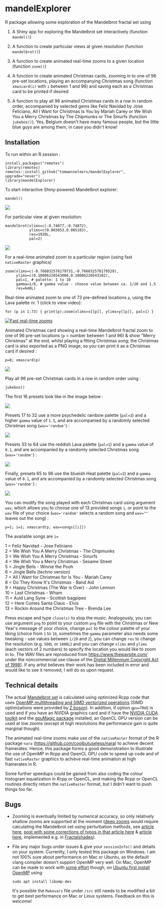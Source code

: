 # mandelExplorer

R package allowing some exploration of the Mandelbrot fractal set using

1.  A Shiny app for exploring the Mandelbrot set interactively (function `mandel()`)

2.  A function to create particular views at given resolution (function `mandelbrot()`)

3.  A function to create animated real-time zooms to a given location (function `zoom()`)

4.  A function to create animated Christmas cards, zooming in to one of 96 pre-set locations, playing an accompanying Christmas song (function `xmascard(i)` with `i` between 1 and 96) and saving each as a Christmas card to be printed if desired

5.  A function to play all 96 animated Christmas cards in a row in random order, accompanied by selected gems like Feliz Navidad by Jose Feliciano, All I Want for Christmas Is You by Mariah Carey or We Wish You a Merry Christmas by The Chipmunks or The Smurfs (function `jukebox()`). Yes, Belgium doesn't have many famous people, but the little blue guys are among them, in case you didn't know!

## Installation

To run within an R session :

```{r}
install.packages("remotes")
library(remotes)
remotes::install_github("tomwenseleers/mandelExplorer", upgrade="never")
library(mandelExplorer)
```

To start interactive Shiny-powered Mandelbrot explorer:

```{r}
mandel()
```

![](inst/png/shiny_app.png)

For particular view at given resolution:

```{r}
mandelbrot(xlims=c(-0.74877,-0.74872),
           ylims=c(0.065053,0.065103), 
           res=1920L,
           pal=2)
```

![](inst/png/mandelbrot.png)

For a real-time animated zoom to a particular region (using fast `nativeRaster` graphics)

```{r}
zoom(xlims=c(-0.766032578179731,-0.766032578179529),     
     ylims=c(0.10086220543088,0.10086220543102),      
     pal=1, # palette: 1 to 10     
     gamma=1/8, # gamma value - choose value between ca. 1/20 and 1.5    
     res=640L)
```

Real-time animated zoom to one of 73 pre-defined locations `p`, using the Lava palette nr. 1 (click to view video):

```{r}
for (p in 1:73) { print(p);zoom(xlims=x[[p]], ylims=y[[p]], pal=1) }
```

[![Fast real-time zooms](./inst/png/preset1.png?raw=true)](https://vimeo.com/783419550)

Animated Christmas card showing a real-time Mandelbrot fractal zoom to one of 96 pre-set locations (`p` = number between 1 and 96) & show "Merry Christmas" at the end, whilst playing a fitting Christmas song; the Christmas card is also exported as a PNG image, so you can print it as a Christmas card if desired :

`p=8; xmascard(p)`

![](inst/png/preset8.png)

Play all 96 pre-set Christmas cards in a row in random order using :

`jukebox()`

The first 16 presets look like in the image below :

![](inst/png/xmascard_presets.png)

Presets 17 to 32 use a more psychedelic rainbow palette (`pal=3`) and a higher `gamma` value of `1.5`, and are accompanied by a randomly selected Christmas song (`wav='random'`) :

![](inst/png/xmascard_presets_17_to_32.png)

Presets 33 to 64 use the reddish Lava palette (`pal=1`) and a `gamma` value of `0.1`, and are accompanied by a randomly selected Christmas song (`wav='random'`) :

![](inst/png/xmascard_presets_33_to_64.png)

Finally, presets 65 to 96 use the blueish Heat palette (`pal=2`) and a `gamma` value of `0.1`, and are accompanied by a randomly selected Christmas song (`wav='random'`) :

![](inst/png/xmascard_presets_65_to_96.png)

You can modify the song played with each Christmas card using argument `wav`, which allows you to choose one of 13 provided songs `i`, or point to the `wav` file of your choice (`wav='random'` selects a random song and `wav=""` leaves out the song) :

`p=1; i=1; xmascard(p, wav=songs[[i]])`

The available songs are `i=`

1 = Feliz Navidad - Jose Feliciano\
2 = We Wish You A Merry Christmas - The Chipmunks\
3 = We Wish You A Merry Christmas - Smurfs\
4 = We Wish You a Merry Christmas - Sesame Street\
5 = Jingle Bells - Winnie the Pooh\
6 = Jingle Bells (techno version)\
7 = All I Want for Christmas for Is You - Mariah Carey\
8 = Do They Know It's Christmas - Band Aid\
9 = Happy Christmas (The War is Over) - John Lennon\
10 = Last Christmas - Wham\
11 = Auld Lang Syne - Scottish bagpipes\
12 = Here Comes Santa Claus - Elvis\
13 = Rockin Around the Christmas Tree - Brenda Lee

Press escape and type `close(s)` to stop the music. Analogously, you can use argument `png` to point to your custom `png` file with the Christmas or New Year's message of your choice, change `pal` to the colour palette of your liking (choice from `1` to `10`, sometimes the `gamma` parameter also needs some tweaking - use values between `1/20` and `2`), you can change `res` to change the resolution (e.g. `500L` or `1000L`) and you can change `xlims` and `ylims` (each vectors of 2 numbers) to specify the location you would like to zoom in to. The WAV files are reproduced from <https://www.thewavsite.com/> under the noncommercial use clause of the [Digital Millennium Copyright Act of 1998](http://www.copyright.gov/legislation/dmca.pdf)]. If any artist believes their work has been included in error and would like to see it removed, I will do so upon request.

## Technical details

The actual [Mandelbrot set](https://en.wikipedia.org/wiki/Mandelbrot_set "Mandelbrot set") is calculated using optimized Rcpp code that uses [OpenMP multithreading and SIMD vectorized operations](https://stackoverflow.com/questions/48069990/multithreaded-simd-vectorized-mandelbrot-in-r-using-rcpp-openmp) (SIMD optimizations were provided by [Z boson](https://stackoverflow.com/users/2542702/z-boson)). In addition, if option `gpu=TRUE` is used and if you have an NVIDIA graphics card and if have the [NVIDIA CUDA toolkit](https://developer.nvidia.com/cuda-downloads) and the [gpuMagic package](https://www.bioconductor.org/packages/release/bioc/html/gpuMagic.html) installed, an OpenCL GPU version can be used at low zooms (except at high resolutions the performance gain is quite marginal though).

The animated real-time zooms make use of the `nativeRaster` format of the R package `nara` (<https://github.com/coolbutuseless/nara>) to achieve decent framerates. Hence, this package forms a good demonstration to illustrate the use of OpenMP in Rcpp and OpenCL GPU code to speed up code and of fast `nativeRaster` graphics to achieve real-time animation at high framerates in R.

Some further speedups could be gained from also coding the colour histogram equalization in Rcpp or OpenCL, and making the Rcpp or OpenCL routines directly return the `nativeRaster` format, but I didn't want to push things too far.

## Bugs

-   Zooming is eventually limited by numerical accuracy, so only relatively shallow zooms are supported at the moment ([deep zooms](https://www.youtube.com/watch?v=pCpLWbHVNhk) would require calculating the Mandelbrot set using perturbation methods, see [article here](http://www.science.eclipse.co.uk/sft_maths.pdf), [post with some corrections of typos in that article here](https://math.stackexchange.com/questions/939270/perturbation-of-mandelbrot-set-fractal) & [article here](https://gbillotey.github.io/Fractalshades-doc/math.html), implemented e.g. in [Fractalshades](https://gbillotey.github.io/Fractalshades-doc/overview.html)).

-   File any major bugs under issues & give your `sessionInfo()` and details on your system. Currenlty, I only tested this package on Windows. I am not 100% sure about performance on Mac or Ubuntu, as the default clang compiler doesn't support OpenMP very well. On Mac, OpenMP can be made to work with [some effort](https://mac.r-project.org/openmp/) though, on [Ubuntu first install OpenMP](https://askubuntu.com/questions/900702/how-to-compiler-openmp-program-using-clang/903982#903982) using

    ```{bash}
    sudo apt install libomp-dev
    ```

    It's possible the `Makevars` file under `/src` still needs to be modified a bit to get best performance on Mac or Linux systems. Feedback on this is welcome!
